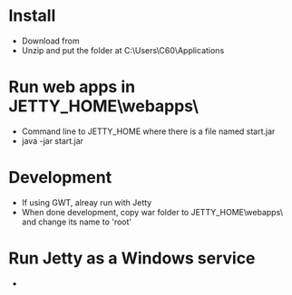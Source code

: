 # Install
* Download from 
* Unzip and put the folder at C:\Users\C60\Applications

# Run web apps in JETTY_HOME\webapps\
* Command line to JETTY_HOME where there is a file named start.jar
* java -jar start.jar

# Development
* If using GWT, alreay run with Jetty
* When done development, copy war folder to JETTY_HOME\webapps\ and change its name to 'root'

# Run Jetty as a Windows service
* 